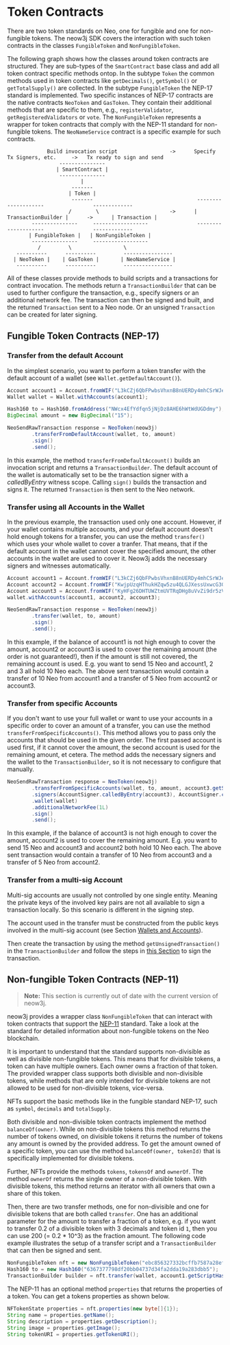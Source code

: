 # Token Contracts

There are two token standards on Neo, one for fungible and one for non-fungible tokens. The neow3j SDK covers the
interaction with such token contracts in the classes `FungibleToken` and `NonFungibleToken`.

The following graph shows how the classes around token contracts are structured. They are sub-types of the
`SmartContract` base class and add all token contract specific methods ontop.
In the subtype `Token` the common methods used in token contracts like `getDecimals()`, `getSymbol()` or
`getTotalSupply()` are collected.  In the subtype `FungibleToken` the NEP-17 standard is implemented. Two specific
instances of NEP-17 contracts are the native contracts `NeoToken` and `GasToken`. They contain their additional methods
that are specific to them, e.g., `registerValidator`, `getRegisteredValidators` or `vote`.  The `NonFungibleToken`
represents a wrapper for token contracts that comply with the NEP-11 standard for non-fungible tokens. The
`NeoNameService` contract is a specific example for such contracts.

```
             Build invocation script                 ->      Specify Tx Signers, etc.     ->   Tx ready to sign and send
                 ---------------
                | SmartContract |
                 ---------------
                        |
                     -------
                    | Token |
                     -------                                  --------------------                -------------
                    /        \                       ->      | TransactionBuilder |      ->      | Transaction |
        ---------------     ------------------                --------------------                -------------
       | FungibleToken |   | NonFungibleToken |
        ---------------     ------------------
          /         \                 \
   ----------      ----------         ----------------
  | NeoToken |    | GasToken |       | NeoNameService |
   ----------      ----------         ----------------
```

All of these classes provide methods to build scripts and a transactions for contract invocation. The methods return a
`TransactionBuilder` that can be used to further configure the transaction, e.g., specify signers or an additional
network fee. The transaction can then be signed and built, and the returned `Transaction` sent to a Neo node.  Or an
unsigned `Transaction` can be created for later signing.


## Fungible Token Contracts (NEP-17)

### Transfer from the default Account

In the simplest scenario, you want to perform a token transfer with the default account of a wallet (see `Wallet.getDefaultAccount()`).

```java
Account account1 = Account.fromWIF("L3kCZj6QbFPwbsVhxnB8nUERDy4mhCSrWJew4u5Qh5QmGMfnCTda");
Wallet wallet = Wallet.withAccounts(account1);

Hash160 to = Hash160.fromAddress("NWcx4EfYdfqn5jNjDz8AHE6hWtWdUGDdmy");
BigDecimal amount = new BigDecimal("15");

NeoSendRawTransaction response = NeoToken(neow3j)
        .transferFromDefaultAccount(wallet, to, amount)
        .sign()
        .send();
```

In this example, the method `transferFromDefaultAccount()` builds an invocation script and returns a
`TransactionBuilder`. The default account of the wallet is automatically set to be the transaction signer with a
*calledByEntry* witness scope. Calling `sign()` builds the transaction and signs it. The returned `Transaction` is then 
sent to the Neo network.

### Transfer using all Accounts in the Wallet

In the previous example, the transaction used only one account. However, if your wallet contains multiple accounts, and
your default account doesn't hold enough tokens for a transfer, you can use the method `transfer()` which uses your
whole wallet to cover a tranfer. That means, that if the default account in the wallet cannot cover the specified
amount, the other accounts in the wallet are used to cover it. Neow3j adds the necessary signers and witnesses automatically.

```java
Account account1 = Account.fromWIF("L3kCZj6QbFPwbsVhxnB8nUERDy4mhCSrWJew4u5Qh5QmGMfnCTda");
Account account2 = Account.fromWIF("KwjpUzqHThukHZqw5zu4QLGJXessUxwcG3GinhJeBmqj4uKM4K5z");
Account account3 = Account.fromWIF("KyHFg26DHTUWZtmUVTRqDHg8uVvZi9dr5zV3tQ22JZUjvWVCFvtw");
wallet.withAccounts(account1, account2, account3);

NeoSendRawTransaction response = NeoToken(neow3j)
        .transfer(wallet, to, amount)
        .sign()
        .send();
```

In this example, if the balance of account1 is not high enough to cover the amount, account2 or account3 is used to
cover the remaining amount (the order is not guaranteed!), then if the amount is still not covered, the remaining
account is used. E.g. you want to send 15 Neo and account1, 2 and 3 all hold 10 Neo each. The above sent transaction
would contain a transfer of 10 Neo from account1 and a transfer of 5 Neo from account2 or account3.

### Transfer from specific Accounts

If you don't want to use your full wallet or want to use your accounts in a specific order to cover an amount of a
transfer, you can use the method `transferFromSpecificAccounts()`. This method allows you to pass only the accounts that
should be used in the given order. The first passed account is used first, if it cannot cover the amount, the second
account is used for the remaining amount, et cetera.  The method adds the necessary signers and the wallet to the
`TransactionBuilder`, so it is not necessary to configure that manually.

```java
NeoSendRawTransaction response = NeoToken(neow3j)
        .transferFromSpecificAccounts(wallet, to, amount, account3.getScriptHash(), account2.getScriptHash())
        .signers(AccountSigner.calledByEntry(account3), AccountSigner.calledByEntry(account2))
        .wallet(wallet)
        .additionalNetworkFee(1L)
        .sign()
        .send();
```

In this example, if the balance of account3 is not high enough to cover the amount, account2 is used to cover the remaining amount.
E.g. you want to send 15 Neo and account3 and account2 both hold 10 Neo each. The above sent transaction would contain a transfer
of 10 Neo from account3 and a transfer of 5 Neo from account2.

### Transfer from a multi-sig Account

Multi-sig accounts are usually not controlled by one single entity. Meaning the private keys of the involved key pairs
are not all available to sign a transaction locally. So this scenario is different in the signing step.

The account used in the transfer must be constructed from the public keys involved in the multi-sig account
(see Section [Wallets and Accounts](dapp_development/wallets_and_accounts.md#creating-an-account)).

Then create the transaction by using the method `getUnsignedTransaction()` in the `TransactionBuilder` and follow the steps
in [this Section](dapp_development/contract_invocation.md#signing-a-transaction-with-a-multi-sig-account) to sign the transaction.

## Non-fungible Token Contracts (NEP-11)

> **Note:** This section is currently out of date with the current version of neow3j.

neow3j provides a wrapper class `NonFungibleToken` that can interact with token contracts that support the
[NEP-11](https://github.com/neo-project/proposals/blob/master/nep-11.mediawiki) standard. Take a look at the standard for detailed
information about non-fungible tokens on the Neo blockchain.

It is important to understand that the standard supports non-divisible as well as divisible non-fungible tokens.
This means that for divisible tokens, a token can have multiple owners. Each owner owns a fraction of that token.
The provided wrapper class supports both divisible and non-divisible tokens, while methods that are only intended
for divisible tokens are not allowed to be used for non-divisible tokens, vice-versa.

NFTs support the basic methods like in the fungible standard NEP-17, such as `symbol`, `decimals` and `totalSupply`.

Both divisible and non-divisible token contracts implement the method `balanceOf(owner)`. While on non-divisible tokens
this method returns the number of tokens owned, on divisible tokens it returns the number of tokens any amount is owned by
the provided address. To get the amount owned of a specific token, you can use the method `balanceOf(owner, tokenId)` that is
specifically implemented for divisible tokens.

Further, NFTs provide the methods `tokens`, `tokensOf` and `ownerOf`. The method `ownerOf` returns the single owner of a
non-divisible token. With divisible tokens, this method returns an iterator with all owners that own a share of this token.

Then, there are two transfer methods, one for non-divisible and one for divisible tokens that are both called `transfer`.
One has an additional parameter for the amount to transfer a fraction of a token, e.g. if you want to transfer 0.2 of a divisible
token with 3 decimals and token id `1`, then you can use 200 (= 0.2 * 10^3) as the fraction amount. The following code example
illustrates the setup of a transfer script and a `TransactionBuilder` that can then be signed and sent.

```java
NonFungibleToken nft = new NonFungibleToken("ebc856327332bcffb7587a28ef8d144df6be8537", neow3j);
Hash160 to = new Hash160("6367377798df20bb04737d34fa2dda19a283dbb5");
TransactionBuilder builder = nft.transfer(wallet, account1.getScriptHash(), to, new BigInteger("200"), new byte[]{1});
```

The NEP-11 has an optional method `properties` that returns the properties of a token. You can get a tokens properties as shown below.

```java
NFTokenState properties = nft.properties(new byte[]{1});
String name = properties.getName();
String description = properties.getDescription();
String image = properties.getImage();
String tokenURI = properties.getTokenURI();
```
